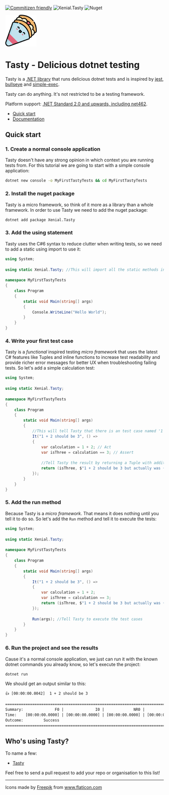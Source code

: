 
[![Commitizen friendly](https://img.shields.io/badge/commitizen-friendly-brightgreen.svg)](http://commitizen.github.io/cz-cli/) ![Xenial.Tasty](https://github.com/xenial-io/Tasty/workflows/Xenial.Tasty/badge.svg) ![Nuget](https://img.shields.io/nuget/v/Xenial.Tasty)

<img src="img/logo.svg" width="100px" />

# Tasty - Delicious dotnet testing

Tasty is a [.NET library](https://www.nuget.org/packages/Tasty) that runs delicious dotnet tests and is inspired by [jest](http://jestjs.io/), [bullseye](https://github.com/adamralph/bullseye) and [simple-exec](https://github.com/adamralph/simple-exec).

Tasty can do anything. It's not restricted to be a testing framework.

Platform support: [.NET Standard 2.0 and upwards, including net462](https://docs.microsoft.com/en-us/dotnet/standard/net-standard).  

- [Quick start](#quick-start)
- [Documentation](https://tasty.xenial.io)

## Quick start

### 1. Create a normal console application

Tasty doesn't have any strong opinion in which context you are running tests from. For this tutorial we are going to start with a simple console application:

```cmd
dotnet new console -o MyFirstTastyTests && cd MyFirstTastyTests
```

### 2. Install the nuget package

Tasty is a micro framework, so think of it more as a library than a whole framework. In order to use Tasty we need to add the nuget package:

```cmd
dotnet add package Xenial.Tasty
```

### 3. Add the using statement

Tasty uses the C#6 syntax to reduce clutter when writing tests, so we need to add a static using import to use it:

```cs
using System;

using static Xenial.Tasty; //This will import all the static methods into the current namespace

namespace MyFirstTastyTests
{
    class Program
    {
        static void Main(string[] args)
        {
            Console.WriteLine("Hello World");
        }
    }
}
```

### 4. Write your first test case

Tasty is a *functional* inspired testing *micro framework* that uses the latest C# features like Tuples and inline functions to increase test readability and provide richer error messages for better UX when troubleshooting failing tests. So let's add a simple calculation test:

```cs
using System;

using static Xenial.Tasty;

namespace MyFirstTastyTests
{
    class Program
    {
        static void Main(string[] args)
        {
            //This will tell Tasty that there is an test case named '1 + 2 should be 3'
            It("1 + 2 should be 3", () =>
            {
                var calculation = 1 + 2; // Act
                var isThree = calculation == 3; // Assert

                //Tell Tasty the result by returning a Tuple with additional information
                return (isThree, $"1 + 2 should be 3 but actually was {calculation}");
            });
        }
    }
}
```

### 5. Add the run method

Because Tasty is a *micro framework*. That means it does nothing until you tell it to do so. So let's add the `Run` method and tell it to execute the tests:

```cs
using System;

using static Xenial.Tasty;

namespace MyFirstTastyTests
{
    class Program
    {
        static void Main(string[] args)
        {
            It("1 + 2 should be 3", () =>
            {
                var calculation = 1 + 2;
                var isThree = calculation == 3;
                return (isThree, $"1 + 2 should be 3 but actually was {calculation}");
            });

            Run(args); //Tell Tasty to execute the test cases
        }
    }
}
```

### 6. Run the project and see the results

Cause it's a normal console application, we just can run it with the known dotnet commands you already know, so let's execute the project:

```cmd
dotnet run
```

We should get an output similar to this:

```txt
👍 [00:00:00.0042]  1 + 2 should be 3

=================================================================================================
Summary:              F0 |              I0 |             NR0 |              S1 | T1
Time:    [00:00:00.0000] | [00:00:00.0000] | [00:00:00.0000] | [00:00:00.0042] | [00:00:00.0042]
Outcome:         Success
=================================================================================================
```

## Who's using Tasty?

To name a few:

- [Tasty](https://github.com/xenial-io/Tasty)

Feel free to send a pull request to add your repo or organisation to this list!

---

<div>Icons made by <a href="https://www.flaticon.com/authors/freepik" title="Freepik">Freepik</a> from <a href="https://www.flaticon.com/" title="Flaticon">www.flaticon.com</a></div>
